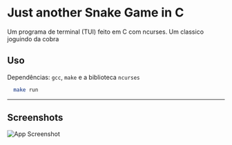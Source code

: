 # Just another Snake Game in C

Um programa de terminal (TUI) feito em C com ncurses. Um classico joguindo da cobra

## Uso

Dependências: `gcc`, `make` e a biblioteca `ncurses`

```bash
  make run
```

---

## Screenshots

![App Screenshot](./preview.GIF)

